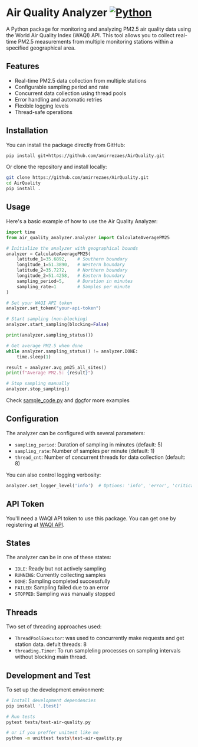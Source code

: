 # Air Quality Analyzer [![Python](https://img.shields.io/badge/Python-3.10%2B-blue.svg)](https://www.python.org/downloads/)

A Python package for monitoring and analyzing PM2.5 air quality data using the World Air Quality Index (WAQI) API. This tool allows you to collect real-time PM2.5 measurements from multiple monitoring stations within a specified geographical area.

## Features

- Real-time PM2.5 data collection from multiple stations
- Configurable sampling period and rate
- Concurrent data collection using thread pools
- Error handling and automatic retries
- Flexible logging levels
- Thread-safe operations

## Installation

You can install the package directly from GitHub:

```bash
pip install git+https://github.com/amirrezaes/AirQuality.git
```

Or clone the repository and install locally:

```bash
git clone https://github.com/amirrezaes/AirQuality.git
cd AirQuality
pip install .
```

## Usage

Here's a basic example of how to use the Air Quality Analyzer:

```python
import time
from air_quality_analyzer.analyzer import CalculateAveragePM25

# Initialize the analyzer with geographical bounds
analyzer = CalculateAveragePM25(
    latitude_1=35.6892,    # Southern boundary
    longitude_1=51.3890,   # Western boundary
    latitude_2=35.7272,    # Northern boundary
    longitude_2=51.4258,   # Eastern boundary
    sampling_period=5,     # Duration in minutes
    sampling_rate=1        # Samples per minute
)

# Set your WAQI API token
analyzer.set_token("your-api-token")

# Start sampling (non-blocking)
analyzer.start_sampling(blocking=False)

print(analyzer.sampling_status())

# Get average PM2.5 when done
while analyzer.sampling_status() != analyzer.DONE:
    time.sleep(1)

result = analyzer.avg_pm25_all_sites()
print(f"Average PM2.5: {result}")

# Stop sampling manually
analyzer.stop_sampling()
```
Check [sample_code.py](https://github.com/amirrezaes/AirQuality/blob/main/sample_code.py) and [doc](https://github.com/amirrezaes/AirQuality/blob/main/doc/documentation.md)for more examples
## Configuration

The analyzer can be configured with several parameters:

- `sampling_period`: Duration of sampling in minutes (default: 5)
- `sampling_rate`: Number of samples per minute (default: 1)
- `thread_cnt`: Number of concurrent threads for data collection (default: 8)

You can also control logging verbosity:

```python
analyzer.set_logger_level('info')  # Options: 'info', 'error', 'critical'
```

## API Token

You'll need a WAQI API token to use this package. You can get one by registering at [WAQI API](https://aqicn.org/api/).

## States

The analyzer can be in one of these states:
- `IDLE`: Ready but not actively sampling
- `RUNNING`: Currently collecting samples
- `DONE`: Sampling completed successfully
- `FAILED`: Sampling failed due to an error
- `STOPPED`: Sampling was manually stopped

## Threads
Two set of threading approaches used:
- `ThreadPoolExecutor`: was used to concurrently make requests and get station data. defult threads: 8
- `threading.Timer`: To run sampleling processes on sampling intervals without blocking main thread. 

## Development and Test

To set up the development environment:

```bash
# Install development dependencies
pip install '.[test]'

# Run tests
pytest tests/test-air-quality.py

# or if you preffer unitest like me
python -m unittest tests\test-air-quality.py
```
